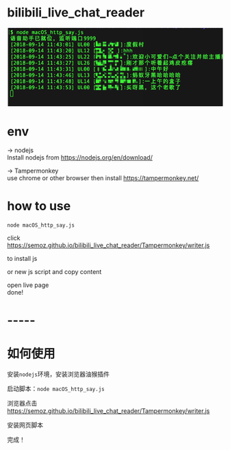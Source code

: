 # bilibili_live_chat_reader

![screenshot](img/screenshot.png)



# env
-> nodejs  
Install nodejs from https://nodejs.org/en/download/

-> Tampermonkey  
use chrome or other browser
then install https://tampermonkey.net/

# how to use

```node macOS_http_say.js```

click  https://semoz.github.io/bilibili_live_chat_reader/Tampermonkey/writer.js  

to install js  

or new js script and copy content  

open live page  
done!

# -----
# 如何使用  

安装```nodejs```环境，安装浏览器油猴插件  

启动脚本：```node macOS_http_say.js```  

浏览器点击 https://semoz.github.io/bilibili_live_chat_reader/Tampermonkey/writer.js  

安装网页脚本  

完成！
